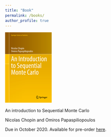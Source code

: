 ```yaml
---
title: "Book"
permalink: /books/
author_profile: true
---
```


![smc_book](/images/cover_smc_book.jpg)

An introduction to Sequential Monte Carlo

Nicolas Chopin and Omiros Papaspiliopoulos

Due in October 2020.  Available for pre-order
[here](https://www.springer.com/gp/book/9783030478445).
